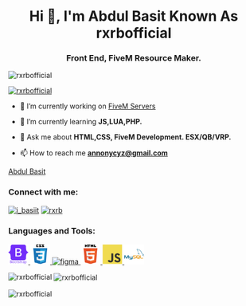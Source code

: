 <h1 align="center">Hi 👋, I'm Abdul Basit Known As rxrbofficial</h1>
<h3 align="center">Front End, FiveM Resource Maker.</h3>

<p align="left"> <img src="https://komarev.com/ghpvc/?username=rxrbofficial&label=Profile%20views&color=0e75b6&style=flat" alt="rxrbofficial" /> </p>

<p align="left"> <a href="https://github.com/ryo-ma/github-profile-trophy"><img src="https://github-profile-trophy.vercel.app/?username=rxrbofficial" alt="rxrbofficial" /></a> </p>

- 🔭 I’m currently working on [FiveM Servers](https://discord.gg/6s9XCcy4b5)

- 🌱 I’m currently learning **JS,LUA,PHP.**

- 💬 Ask me about **HTML,CSS, FiveM Development. ESX/QB/VRP.**

- 📫 How to reach me **annonycyz@gmail.com**
<div class="badge-base LI-profile-badge" data-locale="en_US" data-size="medium" data-theme="light" data-type="HORIZONTAL" data-vanity="abdul-basit-973936266" data-version="v1"><a class="badge-base__link LI-simple-link" href="https://pk.linkedin.com/in/abdul-basit-973936266?trk=profile-badge">Abdul Basit</a></div>
<h3 align="left">Connect with me:</h3>
<p align="left">
<a href="https://instagram.com/i_basiit" target="blank"><img align="center" src="https://raw.githubusercontent.com/rahuldkjain/github-profile-readme-generator/master/src/images/icons/Social/instagram.svg" alt="i_basiit" height="30" width="40" /></a>
<a href="https://discord.gg/rxrb" target="blank"><img align="center" src="https://raw.githubusercontent.com/rahuldkjain/github-profile-readme-generator/master/src/images/icons/Social/discord.svg" alt="rxrb" height="30" width="40" /></a>
</p>



              

<h3 align="left">Languages and Tools:</h3>
<p align="left"> <a href="https://getbootstrap.com" target="_blank" rel="noreferrer"> <img src="https://raw.githubusercontent.com/devicons/devicon/master/icons/bootstrap/bootstrap-plain-wordmark.svg" alt="bootstrap" width="40" height="40"/> </a> <a href="https://www.w3schools.com/css/" target="_blank" rel="noreferrer"> <img src="https://raw.githubusercontent.com/devicons/devicon/master/icons/css3/css3-original-wordmark.svg" alt="css3" width="40" height="40"/> </a> <a href="https://www.figma.com/" target="_blank" rel="noreferrer"> <img src="https://www.vectorlogo.zone/logos/figma/figma-icon.svg" alt="figma" width="40" height="40"/> </a> <a href="https://www.w3.org/html/" target="_blank" rel="noreferrer"> <img src="https://raw.githubusercontent.com/devicons/devicon/master/icons/html5/html5-original-wordmark.svg" alt="html5" width="40" height="40"/> </a> <a href="https://developer.mozilla.org/en-US/docs/Web/JavaScript" target="_blank" rel="noreferrer"> <img src="https://raw.githubusercontent.com/devicons/devicon/master/icons/javascript/javascript-original.svg" alt="javascript" width="40" height="40"/> </a> <a href="https://www.mysql.com/" target="_blank" rel="noreferrer"> <img src="https://raw.githubusercontent.com/devicons/devicon/master/icons/mysql/mysql-original-wordmark.svg" alt="mysql" width="40" height="40"/> </a> </p>

<p><img align="left" src="https://github-readme-stats.vercel.app/api/top-langs?username=rxrbofficial&show_icons=true&locale=en&layout=compact" alt="rxrbofficial" /></p>

<p>&nbsp;<img align="center" src="https://github-readme-stats.vercel.app/api?username=rxrbofficial&show_icons=true&locale=en" alt="rxrbofficial" /></p>

<p><img align="center" src="https://github-readme-streak-stats.herokuapp.com/?user=rxrbofficial&" alt="rxrbofficial" /></p>

<body>
  <script src="https://platform.linkedin.com/badges/js/profile.js" async defer type="text/javascript"></script>
</body>
